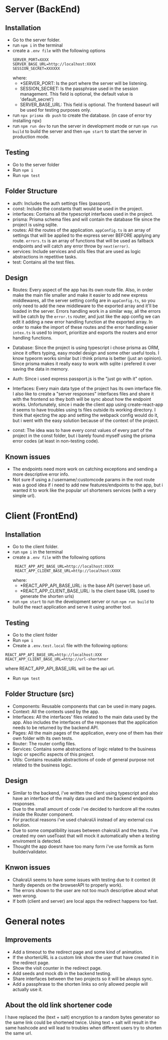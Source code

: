 # Server (BackEnd)
## Installation
- Go to the server folder.
- run `npm i` in the terminal
- create a `.env file` with the following options
   ``` 
  SERVER_PORT=XXXX
  SERVER_BASE_URL=http://localhost:XXXX
  SESSION_SECRET=XXXXXX
  ```
    where:
  - *SERVER_PORT: Is the port where the server will be listening.
  - SESSION_SECRET: Is the passphrase used in the session management. This field is optional, the default value is 'default_secret') 
  - SERVER_BASE_URL: This field is optional. The frontend baseurl will be used for testing purposes only.
- run `npx prisma db push` to create the database. (in case of error try installing npx)
- run `npm run dev` to run the server in development mode or run `npm run build` to build the server and then `npm start` to start the server in production mode.

## Testing
- Go to the server folder
- Run `npm i`
- Run `npm test`

## Folder Structure
- auth: Includes the auth settings files (passport).
- const: Include the constants thatt would be used in the project.
- interfaces: Contains all the typescript interfaces used in the project.
- prisma: Prisma schema files and will contain the database file since the project is using sqlite.
- routes: All the routes of the application. `appConfig.ts` is an array of settings that will be applied to the express server BEFORE applying any route. `errors.ts` is an array of functions that will be used as fallback endpoints and will catch any error throw by `next(error)`.
- services: Include services and utils files that are used as logic abstractions in repetitive tasks.
- test: Contains all the test files.

## Design 
- Routes: Every aspect of the app has its own route file. Also, in order make the main file smaller and make it easier to add new express middlewares, all the server setting config are in `appConfig.ts`, so you only need to add the new middleware to the exported array and it'll be loaded in the server. Errors handling work in a similar way, all the errors will be catch by the `error.ts` router, and just like the app config we can edit it adding a new error handling function at the exported array. In order to make the import of these routes and the error handling easier  `intex.ts` is used to import, prioritize and exports the routers and error handling functions.

- Database: Since the project is using typescript i chose prisma as ORM, since it  offers typing, easy model design and some other useful tools. I know typeorm works similar but i think prisma is better (just an opinion). Since prisma makes it really easy to work with sqlite i prefered it over saving the data in memory.

- Auth: Since i used express passport.js is the "just go with it" option.

- Interfaces: Every main data type of the project has its own interface file. I also like to create a "server responses" interfaces files and share it with the frontend so they both will be sync about how the endpoint works. Unfortunately, since i made the client app using create-react-app it seems to have troubles using ts files outside its working directory. I think that ejecting the app and setting the webpack config would do it, but i went with the easy solution because of the context of the project.

- const: The idea was to have every const values of every part of the project in the const folder, but i barely found myself using the prisma error codes (at least in non-testing code).


## Known issues
- The endpoints need more work on catching exceptions and sending a more descriptive error info.
- Not sure if using a /:username/:customcode params in the root route was a good idea if i need to add new features/endpoints to the app, but i wanted it to work like the popular url shorteners services (with a very simple url).

# Client (FrontEnd)

## Installation
- Go to the client folder.
- run `npm i` in the terminal
- create a `.env file` with the following options
   ``` 
    REACT_APP_API_BASE_URL=http://localhost:XXXX
    REACT_APP_CLIENT_BASE_URL=http://localhost:XXXX
    ```
    where:
  - *REACT_APP_API_BASE_URL: is the base API (server) base url.
  - *REACT_APP_CLIENT_BASE_URL: Is the client base URL (used to generate the shorten urls)
- run `npm start` to run the development server or run `npm run build` to build the react application and serve it using another tool.

## Testing
- Go to the client folder
- Run `npm i`
- Create a `.env.test.local` file with the following options:
```
REACT_APP_API_BASE_URL=http://localhost:XXX
REACT_APP_CLIENT_BASE_URL=http://url-shortener
```
where REACT_APP_API_BASE_URL will be the api url.
- Run `npm test`

## Folder Structure (src)
- Components: Reusable components that can be used in many pages.
- Context: All the contexts used by the app.
- Interfaces: All the interfaces' files related to the main data used by the app. Also includes the interfaces of the responses that the application needs to be returned by the backend API.
- Pages: All the main pages of the application, every one of them has their own folder with its own tests.
- Router: The router config files.
- Services: Contains some abstractions of logic related to the business logic or specific aspects of this project. 
- Utils: Contains reusable abstractions of code of general purpose not related to the business logic.


## Design 
- Similar to the backend, i've written the client using typescript and also have an interface of the maily data used and the backend endpoints responses.
- Due to the small amount of code i've decided to hardcore all the routes inside the Router component.
- For practical reasons i've used chakraUi instead of any external css solution.
- Due to some compatibility issues between chakraUi and the tests. I've created my own useToast that will mock it automatically when a testing enviroment is detected.
- Thought the app doesnt have too many form i've use formik as form builder/validator.

## Knwon issues
- ChakraUi seems to have some issues with testing due to it context (it hardly depends on the browserAPI to properly work).
- The errors shown to the user are not too much descriptive about what wen wrong.
- If both (client and server) are local apps the redirect happens too fast.

# General notes

## Improvements
- Add a timeout to the redirect page and some kind of animation.
- If the shortenURL is a custom link show the user that have created it in the redirect page.
- Show the visit counter in the redirect page.
- Add seeds and mock db in the backend testing.
- Share interfaces between the two projects so it will be always sync.
- Add a passphrase to the shorten links so only allowed people will actually use it.

## About the old link shortener code
I have replaced the (text + salt) encryption to a random bytes generator so the same link could be shortened twice. Using text + salt will result in the same hashcode and will lead to troubles when different users try to shorten the same url.